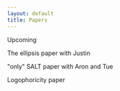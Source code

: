 ```yaml
---
layout: default
title: Papers
---
```


Upcoming


The ellipsis paper with Justin


"only" SALT paper with Aron and Tue


Logophoricity paper

